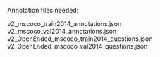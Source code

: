 Annotation files needed:

v2_mscoco_train2014_annotations.json
v2_mscoco_val2014_annotations.json
v2_OpenEnded_mscoco_train2014_questions.json
v2_OpenEnded_mscoco_val2014_questions.json
